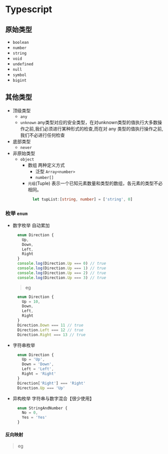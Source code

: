 # Typescript

## 原始类型
+ `boolean`
+ `number`
+ `string`
+ `void`
+ `undefined`
+ `null`
+ `symbol`
+ `bigint`

## 其他类型
+ 顶级类型
  - `any`
  - `unknown` any类型对应的安全类型，在对unknown类型的值执行大多数操作之前,我们必须进行某种形式的检查,而在对 any 类型的值执行操作之前,我们不必进行任何检查
+ 底部类型
  - `never`
+ 非原始类型
  - `object`
    + 数组 两种定义方式
      - 泛型 `Array<number>`
      - `number[]`
    + `元组`(Tuple) 表示一个已知元素数量和类型的数组，各元素的类型不必相同。
      ```ts
        let tupList:[string, number] = ['string', 0]
      ```
    
### 枚举 `enum`

+ 数字枚举  自动累加
  ```ts
    enum Direction {
      Up,
      Down,
      Left,
      Right
    }
    console.log(Direction.Up === 0) // true
    console.log(Direction.Up === 1) // true
    console.log(Direction.Up === 2) // true
    console.log(Direction.Up === 3) // true
  ```

  > eg

  ```ts
    enum Direction {
      Up = 10,
      Down,
      Left,
      Right
    }
    Direction.Down === 11 // true
    Direction.Left === 12 // true
    Direction.Right === 13 // true
  ```

+ 字符串枚举

  ```ts
    enum Direction {
      Up = 'Up',
      Down = 'Down',
      Left = 'Left',
      Right = 'Right'
    }
    Direction['Right'] === 'Right'
    Direction.Up === 'Up'
  ```

+ 异构枚举 字符串与数字混合【很少使用】

  ```ts
    enum StringAndNumber {
      No = 0,
      Yes = 'Yes'
    }
  ```

#### 反向映射

> eg

```ts
```

